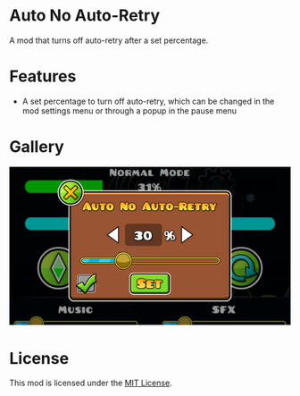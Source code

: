 # Auto No Auto-Retry
A mod that turns off auto-retry after a set percentage.

# Features
- A set percentage to turn off auto-retry, which can be changed in the mod settings menu or through a popup in the pause menu

# Gallery
![Settings Popup](./resources/settings-popup.png)

# License
This mod is licensed under the [MIT License](./LICENSE).